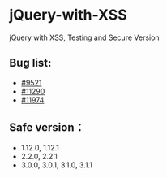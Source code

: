# jQuery-with-XSS
jQuery with XSS, Testing and Secure Version

## Bug list:
- [#9521](https://bugs.jquery.com/ticket/9521)
- [#11290](https://bugs.jquery.com/ticket/11290)
- [#11974](https://bugs.jquery.com/ticket/11974)

## Safe version：
- 1.12.0, 1.12.1
- 2.2.0, 2.2.1
- 3.0.0, 3.0.1, 3.1.0, 3.1.1

